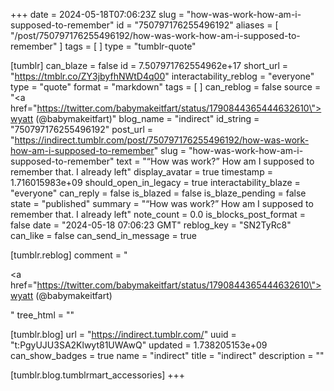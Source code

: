 +++
date = 2024-05-18T07:06:23Z
slug = "how-was-work-how-am-i-supposed-to-remember"
id = "750797176255496192"
aliases = [ "/post/750797176255496192/how-was-work-how-am-i-supposed-to-remember" ]
tags = [ ]
type = "tumblr-quote"

[tumblr]
can_blaze = false
id = 7.507971762554962e+17
short_url = "https://tmblr.co/ZY3jbyfhNWtD4q00"
interactability_reblog = "everyone"
type = "quote"
format = "markdown"
tags = [ ]
can_reblog = false
source = "<a href=\"https://twitter.com/babymakeitfart/status/1790844365444632610\">wyatt (@babymakeitfart)</a>"
blog_name = "indirect"
id_string = "750797176255496192"
post_url = "https://indirect.tumblr.com/post/750797176255496192/how-was-work-how-am-i-supposed-to-remember"
slug = "how-was-work-how-am-i-supposed-to-remember"
text = "“How was work?” How am I supposed to remember that. I already left"
display_avatar = true
timestamp = 1.716015983e+09
should_open_in_legacy = true
interactability_blaze = "everyone"
can_reply = false
is_blazed = false
is_blaze_pending = false
state = "published"
summary = "“How was work?” How am I supposed to remember that. I already left"
note_count = 0.0
is_blocks_post_format = false
date = "2024-05-18 07:06:23 GMT"
reblog_key = "SN2TyRc8"
can_like = false
can_send_in_message = true

[tumblr.reblog]
comment = "<p><a href=\"https://twitter.com/babymakeitfart/status/1790844365444632610\">wyatt (@babymakeitfart)</a></p>"
tree_html = ""

[tumblr.blog]
url = "https://indirect.tumblr.com/"
uuid = "t:PgyUJU3SA2Klwyt81UWAwQ"
updated = 1.738205153e+09
can_show_badges = true
name = "indirect"
title = "indirect"
description = ""

[tumblr.blog.tumblrmart_accessories]
+++

